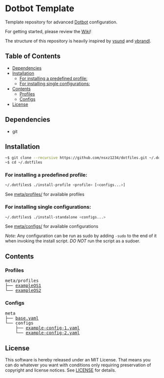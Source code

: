 # Dotbot Template

Template repository for advanced [Dotbot](https://github.com/anishathalye/dotbot) configuration.

For getting started, please review the [Wiki](https://github.com/ecarlson94/dotbot-template/wiki)!

The structure of this repository is heavily inspired by [vsund](https://github.com/vsund/dotfiles) and [vbrandl](https://github.com/vbrandl/dotfiles).

## Table of Contents

<!-- TOC GFM -->

- [Dependencies](#dependencies)
- [Installation](#installation)
  - [For installing a predefined profile:](#for-installing-a-predefined-profile)
  - [For installing single configurations:](#for-installing-single-configurations)
- [Contents](#contents)
  - [Profiles](#profiles)
  - [Configs](#configs)
- [License](#license)

<!-- /TOC -->

## Dependencies

- git

## Installation

```bash
~$ git clone --recursive https://github.com/nsxz1234/dotfiles.git ~/.dotfiles
~$ cd ~/.dotfiles
```

### For installing a predefined profile:

```bash
~/.dotfiles$ ./install-profile <profile> [<configs...>]
```

See [meta/profiles/](./meta/profiles) for available profiles

### For installing single configurations:

```bash
~/.dotfiles$ ./install-standalone <configs...>
```

See [meta/configs/](./meta/configs) for available configurations

_*Note:*_ Any configuration can be run as sudo by adding `-sudo` to the end of it when invoking the install script.
_DO NOT_ run the script as a sudoer.

## Contents

### Profiles

<pre>
meta/profiles
├── <a href="./meta/profiles/exampleOS1" title="exampleOS1">exampleOS1</a>
└── <a href="./meta/profiles/exampleOS2" title="exampleOS2">exampleOS2</a>
</pre>

### Configs

<pre>
meta
├── <a href="./meta/base.yaml" title="base.yaml">base.yaml</a>
└── configs
    ├── <a href="./meta/configs/example-config-1.yaml" title="example-config-1.yaml">example-config-1.yaml</a>
    └── <a href="./meta/configs/example-config-2.yaml" title="example-config-2.yaml">example-config-2.yaml</a>
</pre>

## License

This software is hereby released under an MIT License. That means you can do whatever you want with conditions only requiring preservation of copyright and license notices.
See [LICENSE](./LICENSE) for details.
